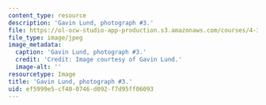```yaml
---
content_type: resource
description: 'Gavin Lund, photograph #3.'
file: https://ol-ocw-studio-app-production.s3.amazonaws.com/courses/4-341-introduction-to-photography-and-related-media-fall-2007/ef5999e5cf400746d092f7d95ff06093_lund3.jpg
file_type: image/jpeg
image_metadata:
  caption: 'Gavin Lund, photograph #3.'
  credit: 'Credit: Image courtesy of Gavin Lund.'
  image-alt: ''
resourcetype: Image
title: 'Gavin Lund, photograph #3.'
uid: ef5999e5-cf40-0746-d092-f7d95ff06093
---
```

